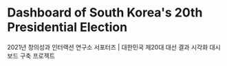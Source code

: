 # Dashboard of South Korea's 20th Presidential Election
2021년 창의성과 인터랙션 연구소 서포터즈 | 대한민국 제20대 대선 결과 시각화 대시보드 구축 프로젝트
